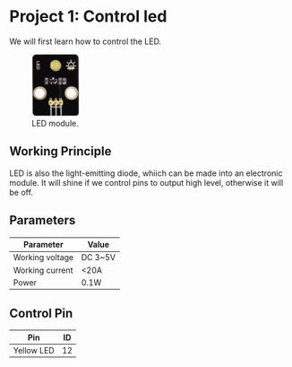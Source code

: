 # Project 1: Control led

We will first learn how to control the LED.

<figure>
    <img src="images/Yellow%20LED%20Module.png"
         alt="Led Module"  width="20%" height="20%">
    <figcaption>LED module.</figcaption>
</figure>

## Working Principle

LED is also the light-emitting diode, whiich can be made into an electronic module. It will shine if we control pins to output high level, otherwise it will be off.

## Parameters

| Parameter | Value |
| - | - |
| Working voltage | DC 3~5V |
| Working current | <20A |
| Power | 0.1W |

## Control Pin

| Pin | ID |
| - | - |
| Yellow LED | 12 |
